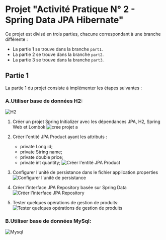# Projet "Activité Pratique N° 2 -  Spring Data JPA Hibernate"

Ce projet est divisé en trois parties, chacune correspondant à une branche différente :
- La partie 1 se trouve dans la branche `part1`.
- La partie 2 se trouve dans la branche `part2`.
- La partie 3 se trouve dans la branche `part3`.

## Partie 1

La partie 1 du projet consiste à implémenter les étapes suivantes :
### A.Utiliser base de données H2:
![H2](https://github.com/S-AHANSAL/Ahansal_Activite-Pratique-N-2-Spring-Data-JPA-Hibernate/assets/81721069/8711f9de-d28e-41db-82b7-db7fedea3d9b)
1. Créer un projet Spring Initializer avec les dépendances JPA, H2, Spring Web et Lombok
![cree projet a](https://github.com/S-AHANSAL/Ahansal_Activite-Pratique-N-2-Spring-Data-JPA-Hibernate/assets/81721069/a1caaae1-0348-4170-a236-f3af676df02a)
2. Créer l'entité JPA Product ayant les attributs :
    - private Long id;
    - private String name;
    - private double price;
    - private int quantity;
![Créer l'entité JPA Product](https://github.com/S-AHANSAL/Ahansal_Activite-Pratique-N-2-Spring-Data-JPA-Hibernate/assets/81721069/c6697b40-d2bc-4bf5-a873-f2ca29c54b4a)

3. Configurer l'unité de persistance dans le fichier application.properties 
![Configurer l'unité de persistance](https://github.com/S-AHANSAL/Ahansal_Activite-Pratique-N-2-Spring-Data-JPA-Hibernate/assets/81721069/4ef7d176-dd76-4359-ab1c-c3ea976516d5)

4. Créer l'interface JPA Repository basée sur Spring Data
![Créer l'interface JPA Repository](https://github.com/S-AHANSAL/Ahansal_Activite-Pratique-N-2-Spring-Data-JPA-Hibernate/assets/81721069/7431522d-fe9d-4984-84f7-6d44b5ce85b0)

5. Tester quelques opérations de gestion de produits:
![Tester quelques opérations de gestion de produits](https://github.com/S-AHANSAL/Ahansal_Activite-Pratique-N-2-Spring-Data-JPA-Hibernate/assets/81721069/c84f7419-b487-4875-8539-ec3bf21b6477)
### B.Utiliser base de données MySql:
![Mysql](https://github.com/S-AHANSAL/Ahansal_Activite-Pratique-N-2-Spring-Data-JPA-Hibernate/assets/81721069/a1bb9070-cee5-4477-8eab-a3a37a081e09)

